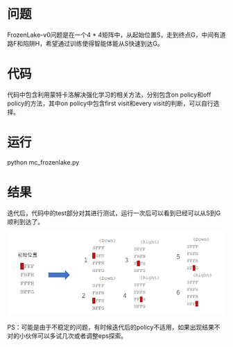 # 问题
FrozenLake-v0问题是在一个4 * 4矩阵中，从起始位置S，走到终点G，中间有道路F和陷阱H，希望通过训练使得智能体能从S快速到达G。
# 代码
代码中包含利用蒙特卡洛解决强化学习的相关方法，分别包含on policy和off policy的方法，其中on policy中包含first visit和every visit的判断，可以自行选择。
# 运行
python mc_frozenlake.py
# 结果
迭代后，代码中的test部分对其进行测试，运行一次后可以看到已经可以从S到G顺利到达了。

![image1](https://github.com/dqdallen/RLstudy/blob/main/result.png)

PS：可能是由于不稳定的问题，有时候迭代后的policy不适用，如果出现结果不对的小伙伴可以多试几次或者调整eps探索。
